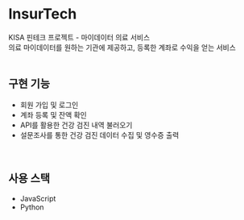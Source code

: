 # InsurTech
KISA 핀테크 프로젝트 - 마이데이터 의료 서비스<br>
의료 마이데이터를 원하는 기관에 제공하고, 등록한 계좌로 수익을 얻는 서비스
<br><br>

## 구현 기능
- 회원 가입 및 로그인
- 계좌 등록 및 잔액 확인
- API를 활용한 건강 검진 내역 불러오기
- 설문조사를 통한 건강 검진 데이터 수집 및 영수증 출력
<br>

## 사용 스택
- JavaScript
- Python
